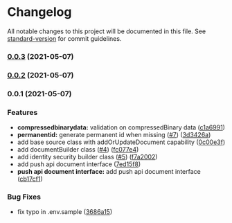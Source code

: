 # Changelog

All notable changes to this project will be documented in this file. See [standard-version](https://github.com/conventional-changelog/standard-version) for commit guidelines.

### [0.0.3](https://github.com/coveo/shovel.js/compare/v0.0.1...v0.0.3) (2021-05-07)

### [0.0.2](https://github.com/coveo/shovel.js/compare/v0.0.1...v0.0.2) (2021-05-07)

### 0.0.1 (2021-05-07)


### Features

* **compressedbinarydata:** validation on compressedBinary data ([c1a6991](https://github.com/coveo/shovel.js/commit/c1a6991e73e731e9f3e69d4809a551a3c5e12c79))
* **permanentid:** generate permanent id when missing ([#7](https://github.com/coveo/shovel.js/issues/7)) ([3d3426a](https://github.com/coveo/shovel.js/commit/3d3426a949f527824cbd662da38b799aa4440071))
* add base source class with addOrUpdateDocument capability ([0c00e3f](https://github.com/coveo/shovel.js/commit/0c00e3f788c6f492fedc84bfe8408a8ca32cbb0f))
* add documentBuilder class ([#4](https://github.com/coveo/shovel.js/issues/4)) ([fc077e4](https://github.com/coveo/shovel.js/commit/fc077e462578c1569ae05404e306292f2a758dbc))
* add identity security builder class ([#5](https://github.com/coveo/shovel.js/issues/5)) ([f7a2002](https://github.com/coveo/shovel.js/commit/f7a20022b25e906e8c3e7a5232bfabfc18807ca8))
* add push api document interface ([7ed15f8](https://github.com/coveo/shovel.js/commit/7ed15f88b38961c9022540386e1736f507b01288))
* **push api document interface:** add push api document interface ([cb17cf1](https://github.com/coveo/shovel.js/commit/cb17cf16abdf87571f96f77a70225dab123f2c0e))


### Bug Fixes

* fix typo in .env.sample ([3686a15](https://github.com/coveo/shovel.js/commit/3686a15fb3eec4ee73dd5cb5b27a5b318ceb49d0))
